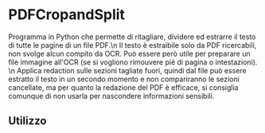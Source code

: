 # PDFCropandSplit
Programma in Python che permette di ritagliare, dividere ed estrarre il testo di tutte le pagine di un file PDF.\n
Il testo è estraibile solo da PDF ricercabili, non svolge alcun compito da OCR. Può essere però utile per preparare un file immagine all'OCR (se si vogliono rimouvere pié di pagina o intestazioni). \n
Applica redaction sulle sezioni tagliate fuori, quindi dal file può essere estratto il testo in un secondo momento e non compariranno le sezioni cancellate, ma per quanto la redazione del PDF è efficace, si consiglia comunque di non usarla per nascondere informazioni sensibili.

## Utilizzo
